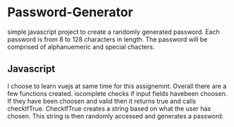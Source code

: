 # Password-Generator

simple javascript project to create a randomly generated password.
Each password is from 8 to 128 characters in length.
The password will be comprised of alphanuemeric and special chacters.

## Javascript

I choose to learn vuejs at same time for this assignemnt. Overall there are a few functions created.
iscomplete checks if input fields havebeen choosen. If they have been choosen and valid then it returns true and calls checkIfTrue. CheckIfTrue creates a string based on what the user has chosen. This string is then randomly accessed and generates a password.
